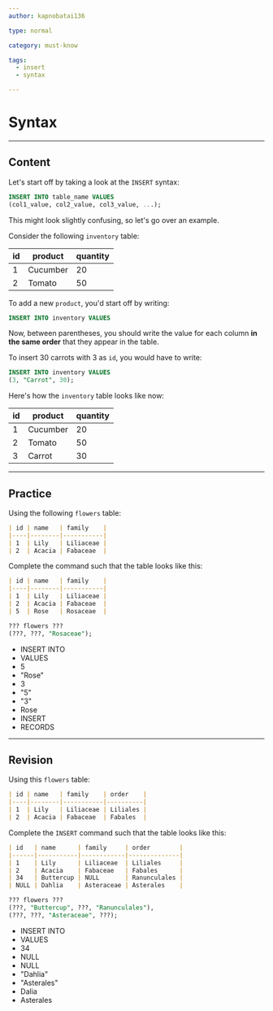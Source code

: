 ```yaml
---
author: kapnobatai136

type: normal

category: must-know

tags:
  - insert
  - syntax

---
```


# Syntax

---

## Content

Let's start off by taking a look at the `INSERT` syntax:

```sql
INSERT INTO table_name VALUES
(col1_value, col2_value, col3_value, ...);
```

This might look slightly confusing, so let's go over an example.

Consider the following `inventory` table:

| id | product  | quantity |
|----|----------|----------|
| 1  | Cucumber | 20       |
| 2  | Tomato   | 50       |

To add a new `product`, you'd start off by writing:

```sql
INSERT INTO inventory VALUES
```

Now, between parentheses, you should write the value for each column **in the same order** that they appear in the table.

To insert 30 carrots with 3 as `id`, you would have to write:

```sql
INSERT INTO inventory VALUES
(3, "Carrot", 30);
```

Here's how the `inventory` table looks like now:

| id | product  | quantity |
|----|----------|----------|
| 1  | Cucumber | 20       |
| 2  | Tomato   | 50       |
| 3  | Carrot   | 30       |

---

## Practice

Using the following `flowers` table:

```md
| id | name   | family    |
|----|--------|-----------|
| 1  | Lily   | Liliaceae |
| 2  | Acacia | Fabaceae  |
```

Complete the command such that the table looks like this:

```md
| id | name   | family    |
|----|--------|-----------|
| 1  | Lily   | Liliaceae |
| 2  | Acacia | Fabaceae  |
| 5  | Rose   | Rosaceae  |
```

```sql
??? flowers ???
(???, ???, "Rosaceae");
```

- INSERT INTO
- VALUES
- 5
- "Rose"
- 3
- "5"
- "3"
- Rose
- INSERT
- RECORDS

---

## Revision

Using this `flowers` table:

```md
| id | name   | family    | order    |
|----|--------|-----------|----------|
| 1  | Lily   | Liliaceae | Liliales |
| 2  | Acacia | Fabaceae  | Fabales  |
```

Complete the `INSERT` command such that the table looks like this:

```md
| id   | name      | family     | order        |
|------|-----------|------------|--------------|
| 1    | Lily      | Liliaceae  | Liliales     |
| 2    | Acacia    | Fabaceae   | Fabales      |
| 34   | Buttercup | NULL       | Ranunculales |
| NULL | Dahlia    | Asteraceae | Asterales    |
```

```sql
??? flowers ???
(???, "Buttercup", ???, "Ranunculales"),
(???, ???, "Asteraceae", ???);
```

- INSERT INTO
- VALUES
- 34
- NULL
- NULL
- "Dahlia"
- "Asterales"
- Dalia
- Asterales